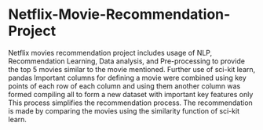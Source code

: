 # Netflix-Movie-Recommendation-Project
Netflix movies recommendation project includes usage of NLP, Recommendation Learning, Data analysis, and Pre-processing to provide the top 5 movies similar to the movie mentioned.
Further use of sci-kit learn, pandas
Important columns for defining a movie were combined using key points of each row of each column and using them another column was formed compiling all to form a new dataset with important key features only
This process simplifies the recommendation process. 
The recommendation is made by comparing the movies using the similarity function of sci-kit learn.
